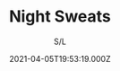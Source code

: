 ---
id: '3819f395-7021-4206-9666-01b9445c9a0b'
type: 'movie' # Filme, Série, Anime
title: "Night Sweats"
synopsis: []
originalTitle: "Night Sweats"
date: '2021-04-05T19:53:19.000Z'
update: '2021-04-05T19:53:19.000Z'
releaseDate: '2019-11-14T03:00:00.000Z'
imdb:
  rating: '5.1' # 8.5
  id: '' # tt0470752
duration: '1h 39 Min'
trailer:
  urls: [
    '1iAYhQsQhSY',
  ]
tags: ['720p']
genre: ['Suspense'] #
quality: 'WEB-DL' # BluRay, WEB-DL, HDTV, WEB-DL4K, WEB-DLe
format: 'Mkv' # MKV, MP4, TS
audio: 'Português' # Dublado, Legendado, Dual Audio, Dub & Leg
subtitle: 'S/L' # Português, inglês,
size: '1h 57 Min.' # 4.8 GB
audioQuality: 10
videoQuality: 10
directors: []
#  - name: 'Lana Wachowski'
#    image: ''
#  - name: 'Lilly Wachowski'
#    image: ''
cast: []
#  - name: 'Keanu Reeves'
#    image: ''
#    characterName: 'Neo'
writers: []
#  - name: ''
#    image: ''
maturityRating:
  age: '' # L , 10, 12, 14, 16, 18
  topics: [''] # Violence, Illegal drugs, Inappropriate Language, Legal Drugs, Sexual Content, Extreme Violence
###########################################
download:
  
  - url: 'magnet:?xt=urn:btih:86C0D6734C0F211BBB373816944EC9F4385011DE&dn=Night.Sweats.2019.720p.WEBRip.Dublado.mkv&tr=udp%3a%2f%2ftracker.openbittorrent.com%3a80%2fannounce&tr=udp%3a%2f%2ftracker.opentrackr.org%3a1337%2fannounce'
    resolution: '720p' # 720p, 1080p, 4K,
    audio: 'Dublado' # Dublado, Legendado, Dual Audio
    size: '' # 4.8 GB
    quality: '' # BluRay, WEB-DL
    format: '' # MKV
images:
  cover: '/assets/movies/night-sweats.jpg'
  background: '/assets/movies/'
---
